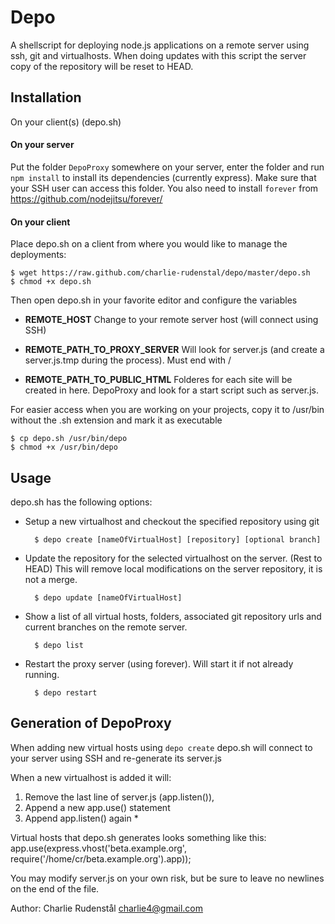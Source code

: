 Depo
====

A shellscript for deploying node.js applications on a remote server using ssh, git and virtualhosts. When doing updates with this script the server copy of the repository will be reset to HEAD.

Installation
------------
On your client(s) (depo.sh)

#### On your server

Put the folder ``DepoProxy`` somewhere on your server, enter the folder and run ``npm install`` to install its dependencies (currently express). Make sure that your SSH user can access this folder. You also need to install ``forever`` from https://github.com/nodejitsu/forever/

#### On your client

Place depo.sh on a client from where you would like to manage the deployments:

	$ wget https://raw.github.com/charlie-rudenstal/depo/master/depo.sh
	$ chmod +x depo.sh

Then open depo.sh in your favorite editor and configure the variables
* __REMOTE\_HOST__
  Change to your remote server host (will connect using SSH)

* __REMOTE\_PATH\_TO\_PROXY\_SERVER__
  Will look for server.js (and create a server.js.tmp during the process). Must end with /

* __REMOTE\_PATH\_TO\_PUBLIC\_HTML__
  Folderes for each site will be created in here. DepoProxy and look for a start script such as server.js.

For easier access when you are working on your projects, copy it to /usr/bin without the .sh extension and mark it as executable 
	
	$ cp depo.sh /usr/bin/depo
	$ chmod +x /usr/bin/depo

Usage
-----

depo.sh has the following options:

- Setup a new virtualhost and checkout the specified repository using git
	
		$ depo create [nameOfVirtualHost] [repository] [optional branch]    

- Update the repository for the selected virtualhost on the server. (Rest to HEAD) 
  This will remove local modifications on the server repository, it is not a merge.

		$ depo update [nameOfVirtualHost]

- Show a list of all virtual hosts, folders, associated git repository urls and current branches on the remote server. 

		$ depo list

- Restart the proxy server (using forever). Will start it if not already running.
	
		$ depo restart



Generation of DepoProxy
-----------------------
When adding new virtual hosts using ``depo create`` depo.sh will connect to your server using SSH and re-generate its server.js

When a new virtualhost is added it will: 
1. Remove the last line of server.js (app.listen()), 
2. Append a new app.use() statement
3. Append app.listen() again *

Virtual hosts that depo.sh generates looks something like this:
	app.use(express.vhost('beta.example.org', require('/home/cr/beta.example.org').app));

You may modify server.js on your own risk, but be 
sure to leave no newlines on the end of the file.


Author: Charlie Rudenstål <charlie4@gmail.com>
